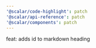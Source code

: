 ```yaml
---
'@scalar/code-highlight': patch
'@scalar/api-reference': patch
'@scalar/components': patch
---
```


feat: adds id to markdown heading
